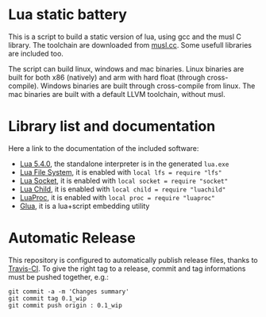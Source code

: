 
Lua static battery
==================

This is a script to build a static version of lua, using gcc and the musl C
library.  The toolchain are downloaded from [musl.cc](http://musl.cc). Some
usefull libraries are included too.

The script can build linux, windows and mac binaries. Linux binaries are built
for both x86 (natively) and arm with hard float (through cross-compile).
Windows binaries are built through cross-compile from linux. The mac binaries
are built with a default LLVM toolchain, without musl.

Library list and documentation
==============================

Here a link to the documentation of the included software:

- [Lua 5.4.0](https://www.lua.org/manual/5.4), the standalone interpreter is in the generated `lua.exe`
- [Lua File System](https://keplerproject.github.io/luafilesystem/manual.html#reference), it is enabled with `local lfs = require "lfs"`
- [Lua Socket](http://w3.impa.br/~diego/software/luasocket/reference.html), it is enabled with `local socket = require "socket"`
- [Lua Child](https://github.com/pocomane/luachild), it is enabled with `local child = require "luachild"`
- [LuaProc](https://github.com/pocomane/luaproc-extended), it is enabled with `local proc = require "luaproc"`
- [Glua](https://github.com/pocomane/glua), it is a lua+script embedding utility

Automatic Release
=================

This repository is configured to automatically publish release files, thanks to
[Travis-CI](https://travis-ci.org).  To give the right tag to a release, commit
and tag informations must be pushed together, e.g.:

```
git commit -a -m 'Changes summary'
git commit tag 0.1_wip
git commit push origin : 0.1_wip
```

